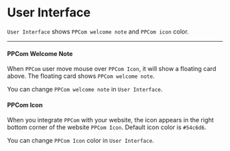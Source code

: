 # User Interface

`User Interface` shows `PPCom welcome note` and `PPCom icon` color.

---------

#### PPCom Welcome Note

When `PPCom` user move mouse over `PPCom Icon`, it will show a floating card above. The floating card shows `PPCom welcome note`.

You can change `PPCom welcome note` in `User Interface`.

#### PPCom Icon

When you integrate `PPCom` with your website, the icon appears in the right bottom corner of the website `PPCom Icon`. Default icon color is `#54c6d6`.

You can change `PPCom Icon` color in `User Interface`.
